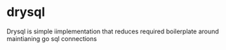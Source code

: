 # drysql
Drysql is simple iimplementation that reduces required boilerplate around maintianing go sql connections
